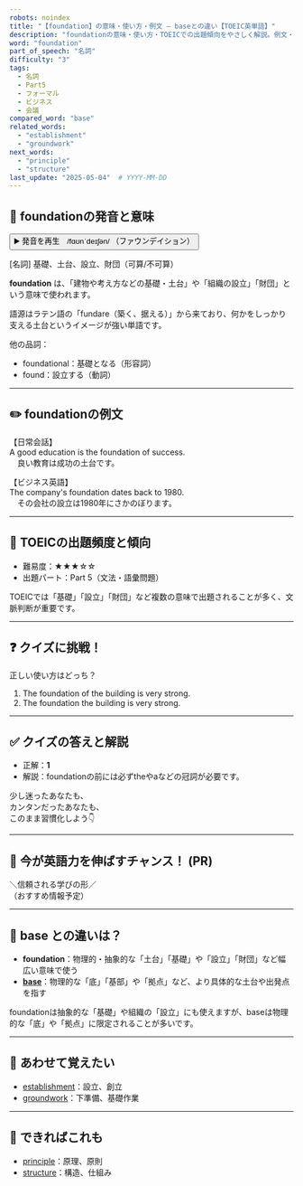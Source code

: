 ```yaml
---
robots: noindex
title: "【foundation】の意味・使い方・例文 ― baseとの違い【TOEIC英単語】"
description: "foundationの意味・使い方・TOEICでの出題傾向をやさしく解説。例文・クイズ付きでbaseとの違いもわかりやすく学べます。"
word: "foundation"
part_of_speech: "名詞"
difficulty: "3"
tags:
  - 名詞
  - Part5
  - フォーマル
  - ビジネス
  - 会議
compared_word: "base"
related_words:
  - "establishment"
  - "groundwork"
next_words:
  - "principle"
  - "structure"
last_update: "2025-05-04"  # YYYY-MM-DD
---
```


## 🔰 foundationの発音と意味

<button class="play-audio" onclick="playTTS('foundation')">
  <span class="play-audio-main">
    ▶️ 発音を再生　/fɑʊnˈdeɪʃən/
  </span>
  <span class="play-audio-sub">
    （ファウンデイション）
  </span>
</button>

[名詞] 基礎、土台、設立、財団（可算/不可算）

**foundation** は、「建物や考え方などの基礎・土台」や「組織の設立」「財団」という意味で使われます。

語源はラテン語の「fundare（築く、据える）」から来ており、何かをしっかり支える土台というイメージが強い単語です。

他の品詞：  
- foundational：基礎となる（形容詞）
- found：設立する（動詞）

---

## ✏️ foundationの例文

【日常会話】  
A good education is the foundation of success.  
　良い教育は成功の土台です。

【ビジネス英語】  
The company's foundation dates back to 1980.  
　その会社の設立は1980年にさかのぼります。

---

## 🎯 TOEICの出題頻度と傾向

- 難易度：★★★☆☆
- 出題パート：Part 5（文法・語彙問題）

TOEICでは「基礎」「設立」「財団」など複数の意味で出題されることが多く、文脈判断が重要です。

---

## ❓ クイズに挑戦！

正しい使い方はどっち？

1. The foundation of the building is very strong.  
2. The foundation the building is very strong.

---

## ✅ クイズの答えと解説

- 正解：**1**
- 解説：foundationの前には必ずtheやaなどの冠詞が必要です。

少し迷ったあなたも、  
カンタンだったあなたも、  
このまま習慣化しよう👇️

---

## 🚀 今が英語力を伸ばすチャンス！ (PR)

<div class="info-center">
＼信頼される学びの形／<br>  
（おすすめ情報予定）
</div>

---

## 🤔  base との違いは？

- **foundation**：物理的・抽象的な「土台」「基礎」や「設立」「財団」など幅広い意味で使う
- **[base](/word/base)**：物理的な「底」「基部」や「拠点」など、より具体的な土台や出発点を指す

foundationは抽象的な「基礎」や組織の「設立」にも使えますが、baseは物理的な「底」や「拠点」に限定されることが多いです。

---

## 🧩 あわせて覚えたい

- [establishment](/word/establishment)：設立、創立
- [groundwork](/word/groundwork)：下準備、基礎作業

---

## 📖 できればこれも

- [principle](/word/principle)：原理、原則
- [structure](/word/structure)：構造、仕組み

<!-- cvid: aid29_bid44 -->
